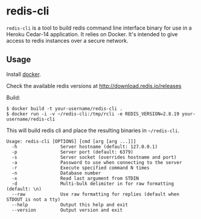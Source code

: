 # redis-cli

`redis-cli` is a tool to build redis command line interface binary for use in a Heroku
Cedar-14 application. It relies on Docker. It's intended to give access to redis instances
over a secure network.

## Usage

Install [docker](https://www.docker.io/).

Check the available redis versions at http://download.redis.io/releases

Build:

```
$ docker build -t your-username/redis-cli .
$ docker run -i -v ~/redis-cli:/tmp/rcli -e REDIS_VERSION=2.8.19 your-username/redis-cli
```

This will build redis cli and place the resulting binaries in
`~/redis-cli`.

```
Usage: redis-cli [OPTIONS] [cmd [arg [arg ...]]]
  -h                Server hostname (default: 127.0.0.1)
  -p                Server port (default: 6379)
  -s                Server socket (overrides hostname and port)
  -a                Password to use when connecting to the server
  -r                Execute specified command N times
  -n                Database number
  -x                Read last argument from STDIN
  -d                Multi-bulk delimiter in for raw formatting (default: \n)
  --raw             Use raw formatting for replies (default when STDOUT is not a tty)
  --help            Output this help and exit
  --version         Output version and exit
```
